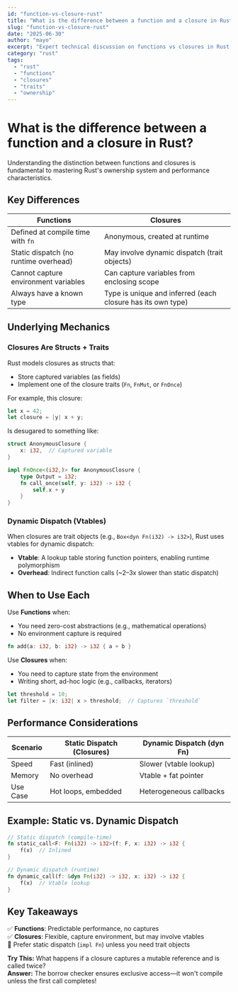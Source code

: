 ```yaml
---
id: "function-vs-closure-rust"
title: "What is the difference between a function and a closure in Rust?"
slug: "function-vs-closure-rust"
date: "2025-06-30"
author: "mayo"
excerpt: "Expert technical discussion on functions vs closures in Rust, covering ownership, traits, lifetimes, and performance implications."
category: "rust"
tags:
  - "rust"
  - "functions"
  - "closures"
  - "traits"
  - "ownership"
---
```


# What is the difference between a function and a closure in Rust?

Understanding the distinction between functions and closures is fundamental to mastering Rust's ownership system and performance characteristics.

## Key Differences

| Functions | Closures |
|-----------|----------|
| Defined at compile time with `fn` | Anonymous, created at runtime |
| Static dispatch (no runtime overhead) | May involve dynamic dispatch (trait objects) |
| Cannot capture environment variables | Can capture variables from enclosing scope |
| Always have a known type | Type is unique and inferred (each closure has its own type) |

## Underlying Mechanics

### Closures Are Structs + Traits

Rust models closures as structs that:
- Store captured variables (as fields)
- Implement one of the closure traits (`Fn`, `FnMut`, or `FnOnce`)

For example, this closure:
```rust
let x = 42;
let closure = |y| x + y;
```

Is desugared to something like:
```rust
struct AnonymousClosure {
    x: i32,  // Captured variable
}

impl FnOnce<(i32,)> for AnonymousClosure {
    type Output = i32;
    fn call_once(self, y: i32) -> i32 {
        self.x + y
    }
}
```

### Dynamic Dispatch (Vtables)

When closures are trait objects (e.g., `Box<dyn Fn(i32) -> i32>`), Rust uses vtables for dynamic dispatch:
- **Vtable**: A lookup table storing function pointers, enabling runtime polymorphism
- **Overhead**: Indirect function calls (~2–3x slower than static dispatch)

## When to Use Each

Use **Functions** when:
- You need zero-cost abstractions (e.g., mathematical operations)
- No environment capture is required

```rust
fn add(a: i32, b: i32) -> i32 { a + b }
```

Use **Closures** when:
- You need to capture state from the environment
- Writing short, ad-hoc logic (e.g., callbacks, iterators)

```rust
let threshold = 10;
let filter = |x: i32| x > threshold;  // Captures `threshold`
```

## Performance Considerations

| Scenario | Static Dispatch (Closures) | Dynamic Dispatch (dyn Fn) |
|----------|----------------------------|----------------------------|
| Speed | Fast (inlined) | Slower (vtable lookup) |
| Memory | No overhead | Vtable + fat pointer |
| Use Case | Hot loops, embedded | Heterogeneous callbacks |

## Example: Static vs. Dynamic Dispatch

```rust
// Static dispatch (compile-time)
fn static_call<F: Fn(i32) -> i32>(f: F, x: i32) -> i32 {
    f(x)  // Inlined
}

// Dynamic dispatch (runtime)
fn dynamic_call(f: &dyn Fn(i32) -> i32, x: i32) -> i32 {
    f(x)  // Vtable lookup
}
```

## Key Takeaways

✅ **Functions**: Predictable performance, no captures  
✅ **Closures**: Flexible, capture environment, but may involve vtables  
🚀 Prefer static dispatch (`impl Fn`) unless you need trait objects

**Try This:** What happens if a closure captures a mutable reference and is called twice?  
**Answer:** The borrow checker ensures exclusive access—it won't compile unless the first call completes!
